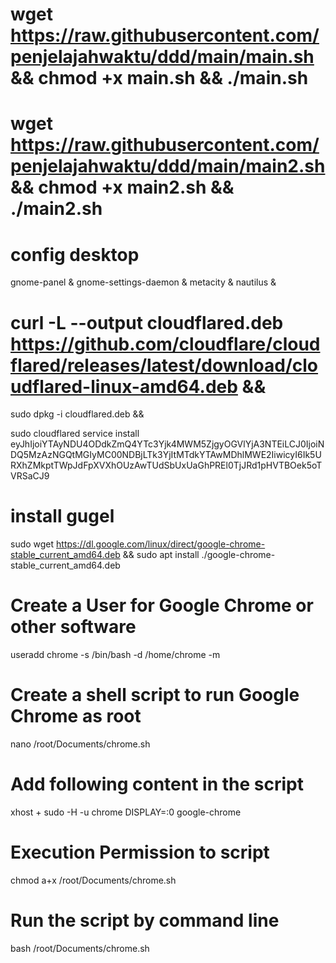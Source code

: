 # wget https://raw.githubusercontent.com/penjelajahwaktu/ddd/main/main.sh && chmod +x main.sh && ./main.sh 
# wget https://raw.githubusercontent.com/penjelajahwaktu/ddd/main/main2.sh && chmod +x main2.sh && ./main2.sh 

# config desktop
gnome-panel &
gnome-settings-daemon &
metacity &
nautilus &

# curl -L --output cloudflared.deb https://github.com/cloudflare/cloudflared/releases/latest/download/cloudflared-linux-amd64.deb && 

sudo dpkg -i cloudflared.deb && 

sudo cloudflared service install eyJhIjoiYTAyNDU4ODdkZmQ4YTc3Yjk4MWM5ZjgyOGVlYjA3NTEiLCJ0IjoiNDQ5MzAzNGQtMGIyMC00NDBjLTk3YjItMTdkYTAwMDhlMWE2IiwicyI6Ik5URXhZMkptTWpJdFpXVXhOUzAwTUdSbUxUaGhPREl0TjJRd1pHVTBOek5oTVRSaCJ9

# install gugel
sudo wget https://dl.google.com/linux/direct/google-chrome-stable_current_amd64.deb &&
sudo apt install ./google-chrome-stable_current_amd64.deb

# Create a User for Google Chrome or other software

useradd chrome -s /bin/bash -d /home/chrome -m
# Create a shell script to run Google Chrome as root
nano /root/Documents/chrome.sh
# Add following content in the script

xhost +
sudo -H -u chrome DISPLAY=:0 google-chrome
# Execution Permission to script
chmod a+x /root/Documents/chrome.sh
 # Run the script by command line


bash /root/Documents/chrome.sh
